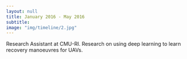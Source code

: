 ```yaml
---
layout: null
title: January 2016 - May 2016
subtitle:
image: "img/timeline/2.jpg"
---
```

Research Assistant at CMU-RI. Research on using deep learning to 
learn recovery manoeuvres for UAVs. 
